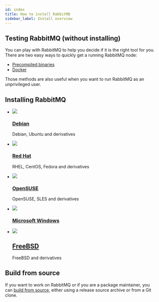 ```yaml
---
id: index
title: How to install RabbitMQ
sidebar_label: Install overview
---
```


## Testing RabbitMQ (without installing)

You can play with RabbitMQ to help you decide if it is the right tool
for you. There are two easy ways to quickly get a running RabbitMQ node:

* [Precompiled binaries](precompiled)
* [Docker](docker)

Those methods are also useful when you want to run RabbitMQ as an
unprivileged user.

## Installing RabbitMQ

<div class="doc-tiles"></div>

*   [![](/img/logo/debian.svg)](debian)
    ### [Debian](debian)
    Debian, Ubuntu and derivatives

*   [![](/img/logo/redhat.svg)](redhat)
    ### [Red Hat](redhat)
    RHEL, CentOS, Fedora and derivatives

*   [![](/img/logo/opensuse.svg)](opensuse)
    ### [OpenSUSE](opensuse)
    OpenSUSE, SLES and derivatives

*   [![](/img/logo/windows.svg)](windows)
    ### [Microsoft Windows](windows)

*   [![](/img/logo/freebsd.png)](freebsd)
    ## [FreeBSD](freebsd)
    FreeBSD and derivatives

## Build from source

If you want to work on RabbitMQ or if you are a package maintainer, you
can [build from source](build), either using a release source archive or
from a Git clone.

